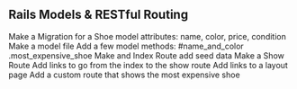 ## Rails Models & RESTful Routing
Make a Migration for a Shoe model
attributes: name, color, price, condition
Make a model file
Add a few model methods:
#name_and_color
.most_expensive_shoe
Make and Index Route
add seed data
Make a Show Route
Add links to go from the index to the show route
Add links to a layout page
Add a custom route that shows the most expensive shoe
